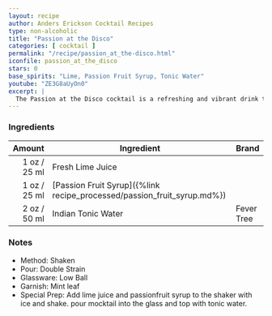 ```yaml
---
layout: recipe
author: Anders Erickson Cocktail Recipes
type: non-alcoholic
title: "Passion at the Disco"
categories: [ cocktail ]
permalink: "/recipe/passion_at_the-disco.html"
iconfile: passion_at_the_disco
stars: 0
base_spirits: "Lime, Passion Fruit Syrup, Tonic Water"
youtube: "ZE3G8aUyOn0"
excerpt: |
  The Passion at the Disco cocktail is a refreshing and vibrant drink that combines the tropical flavors of passion fruit with the bright citrus notes of lime.
---
```


### Ingredients

| Amount | Ingredient                                                    | Brand      |
| -----: | ------------------------------------------------------------- | ---------- |
|   1 oz / 25 ml | Fresh Lime Juice                                              |
|   1 oz / 25 ml | [Passion Fruit Syrup]({%link recipe_processed/passion_fruit_syrup.md%}) |
|   2 oz / 50 ml | Indian Tonic Water                                            | Fever Tree |

### Notes

- Method: Shaken
- Pour: Double Strain
- Glassware: Low Ball
- Garnish: Mint leaf
- Special Prep: Add lime juice and passionfruit syrup to the shaker with ice and shake. pour mocktail into the glass and top with tonic water.
